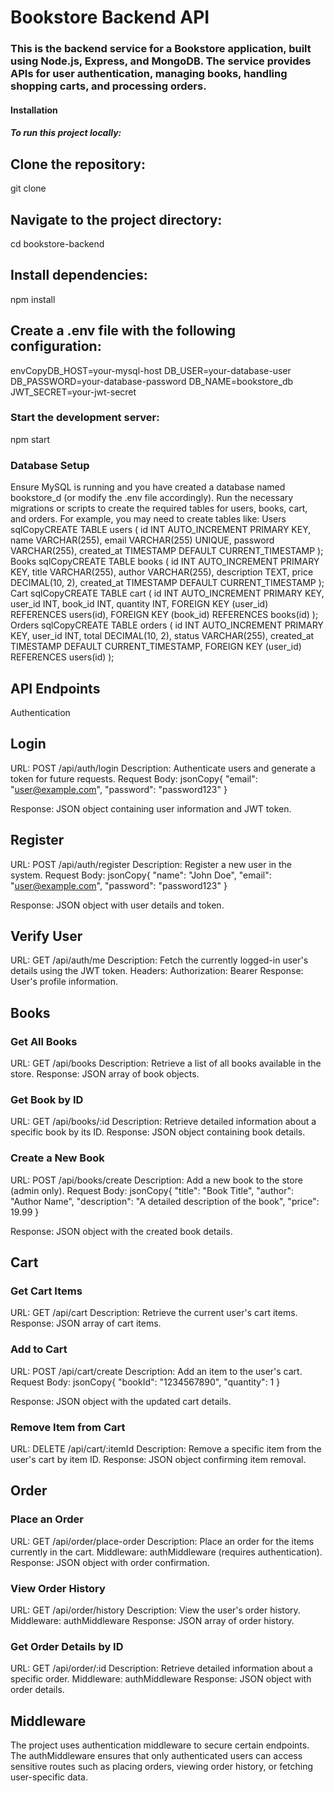 # Bookstore Backend API
### This is the backend service for a Bookstore application, built using Node.js, Express, and MongoDB. The service provides APIs for user authentication, managing books, handling shopping carts, and processing orders.
#### Installation
##### To run this project locally:

## Clone the repository:
git clone <repository-url>

## Navigate to the project directory:
cd bookstore-backend

## Install dependencies:
npm install

## Create a .env file with the following configuration:
envCopyDB_HOST=your-mysql-host
DB_USER=your-database-user
DB_PASSWORD=your-database-password
DB_NAME=bookstore_db
JWT_SECRET=your-jwt-secret

### Start the development server:
npm start


### Database Setup
Ensure MySQL is running and you have created a database named bookstore_d (or modify the .env file accordingly).
Run the necessary migrations or scripts to create the required tables for users, books, cart, and orders.
For example, you may need to create tables like:
Users
sqlCopyCREATE TABLE users (
  id INT AUTO_INCREMENT PRIMARY KEY,
  name VARCHAR(255),
  email VARCHAR(255) UNIQUE,
  password VARCHAR(255),
  created_at TIMESTAMP DEFAULT CURRENT_TIMESTAMP
);
Books
sqlCopyCREATE TABLE books (
  id INT AUTO_INCREMENT PRIMARY KEY,
  title VARCHAR(255),
  author VARCHAR(255),
  description TEXT,
  price DECIMAL(10, 2),
  created_at TIMESTAMP DEFAULT CURRENT_TIMESTAMP
);
Cart
sqlCopyCREATE TABLE cart (
  id INT AUTO_INCREMENT PRIMARY KEY,
  user_id INT,
  book_id INT,
  quantity INT,
  FOREIGN KEY (user_id) REFERENCES users(id),
  FOREIGN KEY (book_id) REFERENCES books(id)
);
Orders
sqlCopyCREATE TABLE orders (
  id INT AUTO_INCREMENT PRIMARY KEY,
  user_id INT,
  total DECIMAL(10, 2),
  status VARCHAR(255),
  created_at TIMESTAMP DEFAULT CURRENT_TIMESTAMP,
  FOREIGN KEY (user_id) REFERENCES users(id)
);
## API Endpoints
Authentication
## Login

URL: POST /api/auth/login
Description: Authenticate users and generate a token for future requests.
Request Body:
jsonCopy{
  "email": "user@example.com",
  "password": "password123"
}

Response: JSON object containing user information and JWT token.

## Register

URL: POST /api/auth/register
Description: Register a new user in the system.
Request Body:
jsonCopy{
  "name": "John Doe",
  "email": "user@example.com",
  "password": "password123"
}

Response: JSON object with user details and token.

## Verify User

URL: GET /api/auth/me
Description: Fetch the currently logged-in user's details using the JWT token.
Headers: Authorization: Bearer <JWT token>
Response: User's profile information.

## Books
### Get All Books

URL: GET /api/books
Description: Retrieve a list of all books available in the store.
Response: JSON array of book objects.

### Get Book by ID

URL: GET /api/books/:id
Description: Retrieve detailed information about a specific book by its ID.
Response: JSON object containing book details.

### Create a New Book

URL: POST /api/books/create
Description: Add a new book to the store (admin only).
Request Body:
jsonCopy{
  "title": "Book Title",
  "author": "Author Name",
  "description": "A detailed description of the book",
  "price": 19.99
}

Response: JSON object with the created book details.

## Cart
### Get Cart Items

URL: GET /api/cart
Description: Retrieve the current user's cart items.
Response: JSON array of cart items.

### Add to Cart

URL: POST /api/cart/create
Description: Add an item to the user's cart.
Request Body:
jsonCopy{
  "bookId": "1234567890",
  "quantity": 1
}

Response: JSON object with the updated cart details.

### Remove Item from Cart

URL: DELETE /api/cart/:itemId
Description: Remove a specific item from the user's cart by item ID.
Response: JSON object confirming item removal.

## Order
### Place an Order

URL: GET /api/order/place-order
Description: Place an order for the items currently in the cart.
Middleware: authMiddleware (requires authentication).
Response: JSON object with order confirmation.

### View Order History

URL: GET /api/order/history
Description: View the user's order history.
Middleware: authMiddleware
Response: JSON array of order history.

### Get Order Details by ID

URL: GET /api/order/:id
Description: Retrieve detailed information about a specific order.
Middleware: authMiddleware
Response: JSON object with order details.

## Middleware
The project uses authentication middleware to secure certain endpoints. The authMiddleware ensures that only authenticated users can access sensitive routes such as placing orders, viewing order history, or fetching user-specific data.
